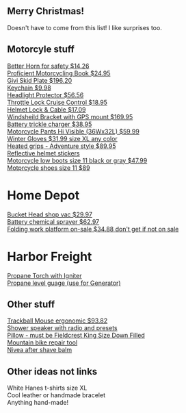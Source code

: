 ## Merry Christmas!
Doesn't have to come from this list! I like surprises too.

## Motorcyle stuff  

[Better Horn for safety $14.26](https://www.amazon.com/FIAMM-72112-Freeway-Blaster-Note/dp/B000DINKPQ)  
[Proficient Motorcycling Book $24.95](https://www.amazon.com/gp/product/1620081199/ref=ox_sc_act_title_1?smid=ATVPDKIKX0DER&psc=1)  
[Givi Skid Plate $196.20](https://www.amazon.com/Givi-RP2119-Aluminum-Yamaha-Tenere/dp/B00N4OUW20)  
[Keychain $9.98](https://www.amazon.com/Genuine-Leather-Keychain-Motorcycles-Keyring/dp/B085W95FYR)  
[Headlight Protector $56.56](https://www.amazon.com/Motorcycle-Headlight-Accessories-Protector-2010-2019/dp/B09DW2DZWT/)  
[Throttle Lock Cruise Control $18.95](https://www.amazon.com/Go-Cruise-Stress-Throttle-Handlebars/dp/B004VROJ32/)  
[Helmet Lock & Cable $17.09](https://www.amazon.com/dp/B071HKZSST)  
[Windsheild Bracket with GPS mount $169.95](https://touratech-usa.com/Store/Windshield-Adjustment-Bracket-with-GPS-Mounting-Bar-Yamaha-XT1200Z-Super-Tenere-up-to-2013)  
[Battery trickle charger $38.95](https://www.amazon.com/dp/B000CITK8S)  
[Motorcycle Pants Hi Visible (36Wx32L) $59.99](https://www.amazon.com/HWK-Motorcycle-Pants-Waterproof-All-Purpose/dp/B0821C2PBK/?th=1&psc=1)  
[Winter Gloves $31.99 size XL any color](https://www.amazon.com/dp/B07JYWKF75/?th=1)  
[Heated grips - Adventure style $89.95](https://www.amazon.com/Oxford-Heaterz-Grips-EL690Z-Adventure/dp/B07K7SLSPB/)  
[Reflective helmet stickers](https://www.amazon.com/VFLUO-STANDARDTM-reflective-Motorcycle-TechnologyTM/dp/B019CF0440?th=1)  
[Motorcycle low boots size 11 black or gray $47.99](https://www.amazon.com/Bruno-Engle-01-Motorcycle-Combat-Oxford/dp/B071XDPKG7)  
[Motprcycle shoes size 11 $89](https://www.amazon.com/IRON-JIAS-Motorcycle-Streetbike-Accessories/dp/B074WYCTRW/?th=1)  

# Home Depot
[Bucket Head shop vac $29.97](https://www.homedepot.com/p/Bucket-Head-5-Gal-1-75-Peak-HP-Wet-Dry-Shop-Vacuum-Powerhead-with-Filter-Bag-and-Hose-compatible-with-5-Gal-Homer-Bucket-BH0100/202017218#overlay)  
[Battery chemical sprayer $62.97](https://www.homedepot.com/p/RYOBI-ONE-18V-Cordless-Battery-2-Gal-Chemical-Sprayer-Tool-Only-P2803BTL/316524855#overlay)  
[Folding work platform on-sale $34.88 don't get if not on sale](https://www.homedepot.com/p/Gorilla-Ladders-47-25-in-x-12-in-x-20-in-Aluminum-Slim-Fold-Work-Platform-300-lbs-Load-Capacity-GLWP-47/305590237)  

# Harbor Freight
[Propane Torch with Igniter](https://www.harborfreight.com/propane-torch-with-push-button-igniter-91037.html)  
[Propane level guage (use for Generator)](https://www.harborfreight.com/propane-level-gauge-66940.html)  

## Other stuff
[Trackball Mouse ergonomic $93.82](https://www.amazon.com/dp/B0753P1GTS?th=1)  
[Shower speaker with radio and presets](https://www.amazon.com/dp/B07Y5PQYR3)  
[Pillow - must be Fieldcrest King Size Down Filled](https://www.jcpenney.com/p/fieldcrest-luxury-jacquard-medium-density-antimicrobial-down-pillow/ppr5008065685?pTmplType=regular&deptId=dept20000012&catId=cat1009830001&urlState=%2Fg%2Fbed-bath%2Fview-all-basic-bedding%3Fbrand%3Dfieldcrest%26pillow_product_size%3Dking%26id%3Dcat1009830001&productGridView=medium&badge=fewleft&cm_re=ZB-_-GALLERY-FIELDCREST-_-VN-_-FIELDCRESTPLP-CASUAL-_-BEDDING-ESSENTIALS_2)  
[Mountain bike repair tool](https://www.amazon.com/dp/B08KPYBKJ8?th=1)  
[Nivea after shave balm](https://www.target.com/p/nivea-men-sensitive-post-shave-balm-3-3-fl-oz/-/A-11031116?ref=tgt_adv_XS000000&AFID=google_pla_df&fndsrc=tmnv&DFA=71700000086758999&CPNG=PLA_DVM%2Ba064R000011u0ylQAA+-+NIVEA_Google_Always+On_Sept_2021_Flight&adgroup=PLA_NIVEA&LID=700000001393753pgs&network=g&device=c&location=9023261&gclid=EAIaIQobChMIjtCPoZW09AIVUys4Ch28Dw3VEAQYASABEgLU-vD_BwE&gclsrc=aw.ds)  

## Other ideas not links  
White Hanes t-shirts size XL  
Cool leather or handmade bracelet  
Anything hand-made!  
